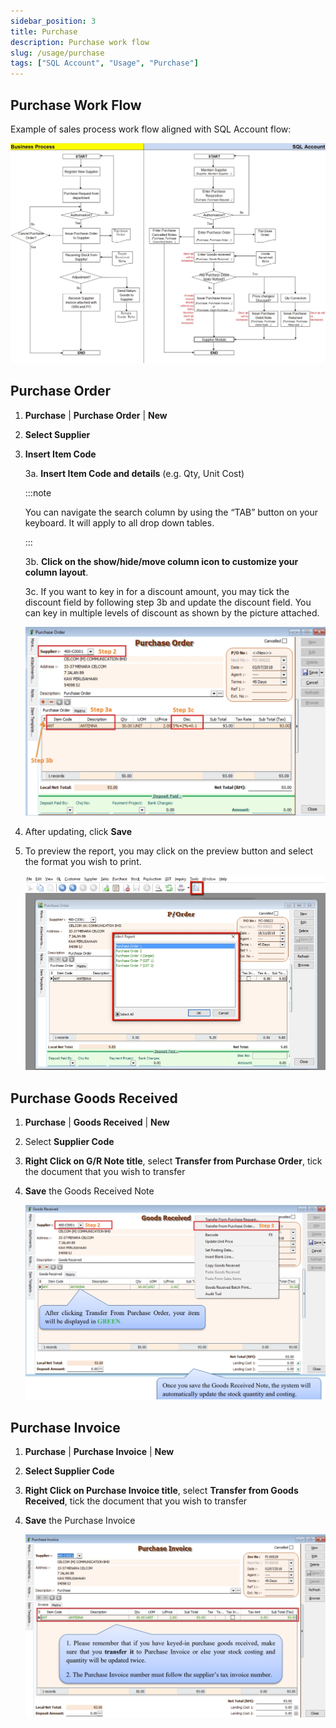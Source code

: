 ```yaml
---
sidebar_position: 3
title: Purchase
description: Purchase work flow
slug: /usage/purchase
tags: ["SQL Account", "Usage", "Purchase"]
---
```


## Purchase Work Flow

Example of sales process work flow aligned with SQL Account flow:

![27](../../static/img/getting-started/user-guide/27.png)

## Purchase Order

1. **Purchase** | **Purchase Order** | **New**

2. **Select Supplier**

3. **Insert Item Code**

   3a. **Insert Item Code and details** (e.g. Qty, Unit Cost)

      :::note

      You can navigate the search column by using the “TAB” button on your keyboard. It will apply to all drop down tables.

      :::

   3b. **Click on the show/hide/move column icon to customize your column layout**.

   3c. If you want to key in for a discount amount, you may tick the discount field by following step 3b and update the discount field. You can key in multiple levels of discount as shown by the picture attached.

   ![28](../../static/img/getting-started/user-guide/28.png)

4. After updating, click **Save**

5. To preview the report, you may click on the preview button and select the format you wish to print.

   ![29](../../static/img/getting-started/user-guide/29.png)

## Purchase Goods Received

1. **Purchase** | **Goods Received** | **New**

2. Select **Supplier Code**

3. **Right Click on G/R Note title**, select **Transfer from Purchase Order**, tick the document that you wish to transfer

4. **Save** the Goods Received Note

   ![30](../../static/img/getting-started/user-guide/30.png)

## Purchase Invoice

1. **Purchase** | **Purchase Invoice** | **New**

2. **Select Supplier Code**

3. **Right Click on Purchase Invoice title**, select **Transfer from Goods Received**, tick the document that you wish to transfer

4. **Save** the Purchase Invoice

   ![31](../../static/img/getting-started/user-guide/31.png)
